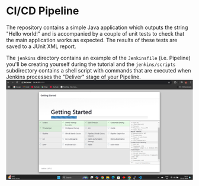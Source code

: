 # CI/CD Pipeline 

The repository contains a simple Java application which outputs the string
"Hello world!" and is accompanied by a couple of unit tests to check that the
main application works as expected. The results of these tests are saved to a
JUnit XML report.

The `jenkins` directory contains an example of the `Jenkinsfile` (i.e. Pipeline)
you'll be creating yourself during the tutorial and the `jenkins/scripts` subdirectory
contains a shell script with commands that are executed when Jenkins processes
the "Deliver" stage of your Pipeline.
![image alt](https://github.com/omkarkale12/CD-CD-pipeline-using-AWS-and-Jenkins/blob/c7d91ade3676dde78a1c5a6297b11c4ff4c99a5f/Screenshot%202024-12-23%20165332.png)
